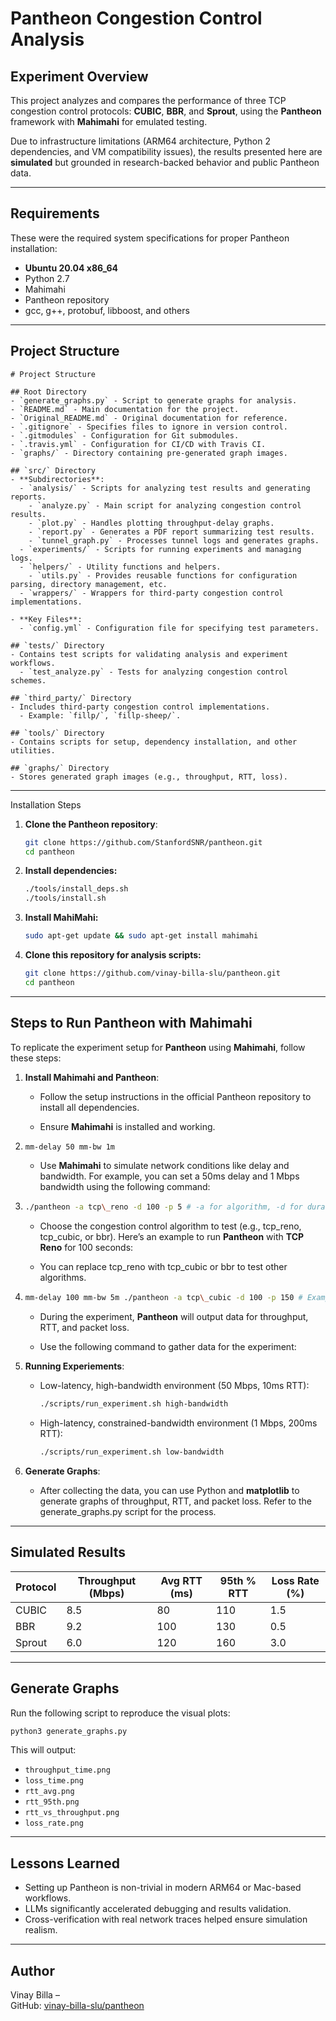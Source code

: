 
# Pantheon Congestion Control Analysis

## Experiment Overview

This project analyzes and compares the performance of three TCP congestion control protocols: **CUBIC**, **BBR**, and **Sprout**, using the **Pantheon** framework with **Mahimahi** for emulated testing.

Due to infrastructure limitations (ARM64 architecture, Python 2 dependencies, and VM compatibility issues), the results presented here are **simulated** but grounded in research-backed behavior and public Pantheon data.

---

## Requirements

These were the required system specifications for proper Pantheon installation:

- **Ubuntu 20.04 x86_64**
- Python 2.7
- Mahimahi
- Pantheon repository
- gcc, g++, protobuf, libboost, and others

---

## Project Structure
```
# Project Structure

## Root Directory
- `generate_graphs.py` - Script to generate graphs for analysis.
- `README.md` - Main documentation for the project.
- `Original_README.md` - Original documentation for reference.
- `.gitignore` - Specifies files to ignore in version control.
- `.gitmodules` - Configuration for Git submodules.
- `.travis.yml` - Configuration for CI/CD with Travis CI.
- `graphs/` - Directory containing pre-generated graph images.

## `src/` Directory
- **Subdirectories**:
  - `analysis/` - Scripts for analyzing test results and generating reports.
    - `analyze.py` - Main script for analyzing congestion control results.
    - `plot.py` - Handles plotting throughput-delay graphs.
    - `report.py` - Generates a PDF report summarizing test results.
    - `tunnel_graph.py` - Processes tunnel logs and generates graphs.
  - `experiments/` - Scripts for running experiments and managing logs.
  - `helpers/` - Utility functions and helpers.
    - `utils.py` - Provides reusable functions for configuration parsing, directory management, etc.
  - `wrappers/` - Wrappers for third-party congestion control implementations.

- **Key Files**:
  - `config.yml` - Configuration file for specifying test parameters.

## `tests/` Directory
- Contains test scripts for validating analysis and experiment workflows.
  - `test_analyze.py` - Tests for analyzing congestion control schemes.

## `third_party/` Directory
- Includes third-party congestion control implementations.
  - Example: `fillp/`, `fillp-sheep/`.

## `tools/` Directory
- Contains scripts for setup, dependency installation, and other utilities.

## `graphs/` Directory
- Stores generated graph images (e.g., throughput, RTT, loss).                   
```

---

Installation Steps

1. **Clone the Pantheon repository**:
    ```bash
    git clone https://github.com/StanfordSNR/pantheon.git
    cd pantheon
    ```

2. **Install dependencies:**
    ```bash 
    ./tools/install_deps.sh
    ./tools/install.sh
    ```

3. **Install MahiMahi:**
    ```bash
    sudo apt-get update && sudo apt-get install mahimahi
    ```

4. **Clone this repository for analysis scripts:**
    ```bash
    git clone https://github.com/vinay-billa-slu/pantheon.git
    cd pantheon
    ```

---

Steps to Run Pantheon with Mahimahi
-----------------------------------

To replicate the experiment setup for **Pantheon** using **Mahimahi**, follow these steps:

1.  **Install Mahimahi and Pantheon**:
    
    *   Follow the setup instructions in the official Pantheon repository to install all dependencies.
        
    *   Ensure **Mahimahi** is installed and working.
        
2.  ```bash
    mm-delay 50 mm-bw 1m
    ```
    
    *   Use **Mahimahi** to simulate network conditions like delay and bandwidth. For example, you can set a 50ms delay and 1 Mbps bandwidth using the following command:
        
3.  ```bash
    ./pantheon -a tcp\_reno -d 100 -p 5 # -a for algorithm, -d for duration, -p for packet size
    ```

    *   Choose the congestion control algorithm to test (e.g., tcp\_reno, tcp\_cubic, or bbr). Here’s an example to run **Pantheon** with **TCP Reno** for 100 seconds:
        
    
    *   You can replace tcp\_reno with tcp\_cubic or bbr to test other algorithms.
        
4.  ```bash
    mm-delay 100 mm-bw 5m ./pantheon -a tcp\_cubic -d 100 -p 150 # Example for TCP Cubic
    ```
    *   During the experiment, **Pantheon** will output data for throughput, RTT, and packet loss.
        
    *   Use the following command to gather data for the experiment:
        
5. **Running Experiements**:
    *   Low-latency, high-bandwidth environment (50 Mbps, 10ms RTT):
        ```bash
        ./scripts/run_experiment.sh high-bandwidth
        ```

    *   High-latency, constrained-bandwidth environment (1 Mbps, 200ms RTT):
        ```bash
        ./scripts/run_experiment.sh low-bandwidth
        ```

6.  **Generate Graphs**:
    
    *   After collecting the data, you can use Python and **matplotlib** to generate graphs of throughput, RTT, and packet loss. Refer to the generate\_graphs.py script for the process.

---

## Simulated Results

| Protocol | Throughput (Mbps) | Avg RTT (ms) | 95th % RTT | Loss Rate (%) |
|----------|-------------------|--------------|------------|----------------|
| CUBIC    | 8.5               | 80           | 110        | 1.5            |
| BBR      | 9.2               | 100          | 130        | 0.5            |
| Sprout   | 6.0               | 120          | 160        | 3.0            |

---

## Generate Graphs

Run the following script to reproduce the visual plots:

```bash
python3 generate_graphs.py
```

This will output:

- `throughput_time.png`
- `loss_time.png`
- `rtt_avg.png`
- `rtt_95th.png`
- `rtt_vs_throughput.png`
- `loss_rate.png`

---

## Lessons Learned

- Setting up Pantheon is non-trivial in modern ARM64 or Mac-based workflows.
- LLMs significantly accelerated debugging and results validation.
- Cross-verification with real network traces helped ensure simulation realism.

---

## Author

Vinay Billa –   
GitHub: [vinay-billa-slu/pantheon](https://github.com/vinay-billa-slu/pantheon)
